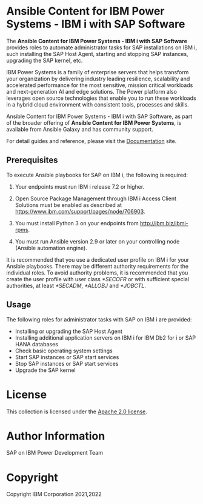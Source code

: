 # Ansible Content for IBM Power Systems - IBM i with SAP Software

The <b>Ansible Content for IBM Power Systems - IBM i with SAP Software</b> provides roles to automate administrator tasks for SAP installations on IBM i, such installing the SAP Host Agent, starting and stopping SAP instances, upgrading the SAP kernel, etc.

IBM Power Systems is a family of enterprise servers that helps transform your organization by delivering industry leading resilience, scalability and accelerated performance for the most sensitive, mission critical workloads and next-generation AI and edge solutions. The Power platform also leverages open source technologies that enable you to run these workloads in a hybrid cloud environment with consistent tools, processes and skills.

Ansible Content for IBM Power Systems - IBM i with SAP Software, as part of the broader offering of <b>Ansible Content for IBM Power Systems</b>, is available from Ansible Galaxy and has community support.

For detail guides and reference, please visit the <a href="https://ibm.github.io/ansible-for-i-sap/">Documentation</a> site.

## Prerequisites

To execute Ansible playbooks for SAP on IBM i, the following is required:

1. Your endpoints must run IBM i release 7.2 or higher.

2. Open Source Package Management through IBM i Access Client Solutions must be enabled as described at https://www.ibm.com/support/pages/node/706903.

3. You must install Python 3 on your endpoints from http://ibm.biz/ibmi-rpms.

4. You must run Ansible version 2.9 or later on your controlling node (Ansible automation engine).

It is recommended that you use a dedicated user profile on IBM i for your Ansible playbooks. There may be different authority requirements for the individual roles. To avoid authority problems, it is recommended that you create the user profile with user class *\*SECOFR* or with sufficient special authorities, at least *\*SECADM*, *\*ALLOBJ* and *\*JOBCTL*.

## Usage

The following roles for administrator tasks with SAP on IBM i are provided:

- Installing or upgrading the SAP Host Agent
- Installing additional application servers on IBM i for IBM Db2 for i or SAP HANA databases
- Check basic operating system settings
- Start SAP instances or SAP start services
- Stop SAP instances or SAP start services
- Upgrade the SAP kernel

# License

This collection is licensed under the [Apache 2.0 license](http://www.apache.org/licenses/LICENSE-2.0).

# Author Information

SAP on IBM Power Development Team

# Copyright

Copyright IBM Corporation 2021,2022
